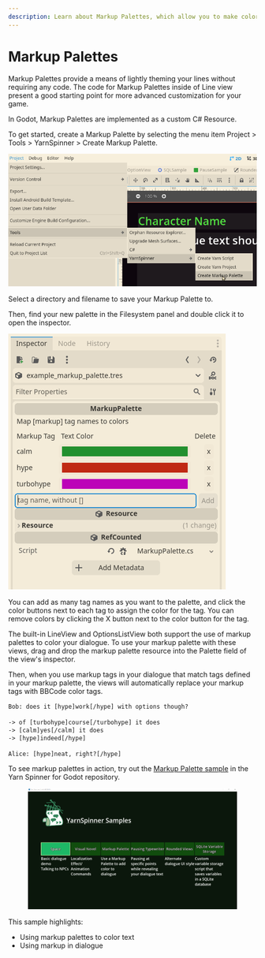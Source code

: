 ```yaml
---
description: Learn about Markup Palettes, which allow you to make color presets for markup in your dialogue. 
---
```


# Markup Palettes

Markup Palettes provide a means of lightly theming your lines without requiring any code.
The code for Markup Palettes inside of Line view present a good starting point for more advanced customization for your game.

In Godot, Markup Palettes are implemented as a custom C# Resource. 

To get started, create a Markup Palette by selecting the menu item Project > Tools > YarnSpinner > Create Markup Palette.


![Selecting the menu item to create a new Markup Palette resource.](../../../../.gitbook/assets/YarnSpinner-Godot-create-markup-palette.png)

Select a directory and filename to save your Markup Palette to.

Then, find your new palette in the Filesystem panel and double click it to open the inspector.  

![Viewing the inspector for a Markup Palette resource.](../../../../.gitbook/assets/YarnSpinner-Godot-markup-palette-inspector.png)

You can add as many tag names as you want to the palette, and click the color buttons next to each tag to assign the color for the tag. You can remove colors by clicking the X button next to the color button for the tag.

The built-in LineView and OptionsListView  both support the use of markup palettes to color your dialogue. To use your markup palette with these views, drag and drop the markup palette resource into the Palette field of the view's inspector. 

Then, when you use markup tags in your dialogue that match tags defined in your markup palette, the views will automatically replace your markup tags with BBCode color tags. 

```
Bob: does it [hype]work[/hype] with options though?

-> of [turbohype]course[/turbohype] it does
-> [calm]yes[/calm] it does
-> [hype]indeed[/hype]

Alice: [hype]neat, right?[/hype]
```


To see markup palettes in action, try out the [Markup Palette sample](https://github.com/YarnSpinnerTool/YarnSpinner-Godot/tree/develop/Samples/MarkupPalette) in the Yarn Spinner for Godot repository. 

<figure><img src="../../../../.gitbook/assets/YarnSpinner-Godot-markup-palette-sample.gif" alt="" width="563"><figcaption></figcaption></figure>

This sample highlights:

- Using markup palettes to color text
- Using markup in dialogue
